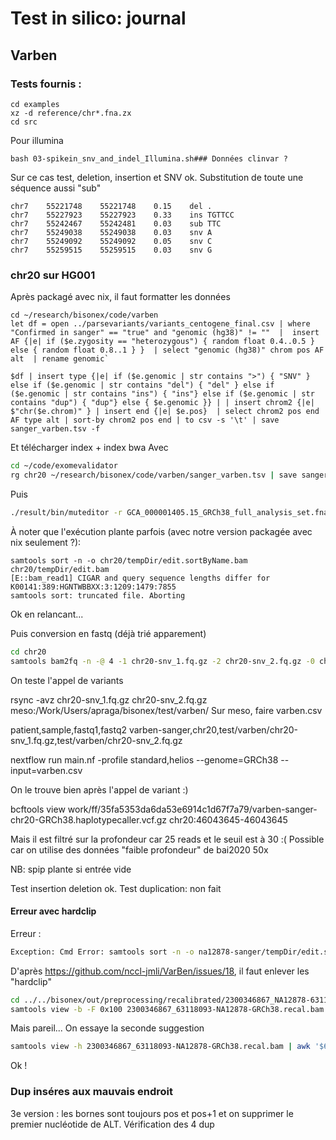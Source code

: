 # Test in silico: journal
## Varben
### Tests fournis :

    cd examples
    xz -d reference/chr*.fna.zx
    cd src

Pour illumina    

    bash 03-spikein_snv_and_indel_Illumina.sh### Données clinvar ?

Sur ce cas test, deletion, insertion et SNV ok. Substitution de toute une séquence aussi "sub"

    chr7	55221748	55221748	0.15	del	.
    chr7	55227923	55227923	0.33	ins	TGTTCC
    chr7	55242467	55242481	0.03	sub	TTC
    chr7	55249038	55249038	0.03	snv	A
    chr7	55249092	55249092	0.05	snv	C
    chr7	55259515	55259515	0.03	snv	G

### chr20 sur HG001
Après packagé avec nix, il faut formatter les données

```nu
cd ~/research/bisonex/code/varben
let df = open ../parsevariants/variants_centogene_final.csv | where "Confirmed in sanger" == "true" and "genomic (hg38)" != ""  |  insert AF {|e| if ($e.zygosity == "heterozygous") { random float 0.4..0.5 } else { random float 0.8..1 } }  | select "genomic (hg38)" chrom pos AF alt  | rename genomic`

$df | insert type {|e| if ($e.genomic | str contains ">") { "SNV" } else if ($e.genomic | str contains "del") { "del" } else if ($e.genomic | str contains "ins") { "ins"} else if ($e.genomic | str contains "dup") { "dup"} else { $e.genomic }} | | insert chrom2 {|e| $"chr($e.chrom)" } | insert end {|e| $e.pos}  | select chrom2 pos end AF type alt | sort-by chrom2 pos end | to csv -s '\t' | save sanger_varben.tsv -f
```

Et télécharger  index + index bwa
Avec

```bash
cd ~/code/exomevalidator
rg chr20 ~/research/bisonex/code/varben/sanger_varben.tsv | save sanger_varben_chr20.tsv -f
```
Puis
```bash
./result/bin/muteditor -r GCA_000001405.15_GRCh38_full_analysis_set.fna -b ~/code/bisonex/out/preprocessing/recalibrated/HG001-HiSeq4000-Agilentv7-50x-GRCh38/HG001-HiSeq4000-Agilentv7-50x-GRCh38.recal-chr20.bam --aligner bwa --alignerIndex GCA_000001405.15_GRCh38_full_analysis_set.fna -o chr20 -m sanger_varben_chr20.tsv
```
À noter que l'exécution plante parfois (avec notre version packagée avec nix seulement ?):

    samtools sort -n -o chr20/tempDir/edit.sortByName.bam chr20/tempDir/edit.bam
    [E::bam_read1] CIGAR and query sequence lengths differ for K00141:389:HGNTWBBXX:3:1209:1479:7855
    samtools sort: truncated file. Aborting

Ok en relancant...

Puis conversion en fastq (déjà trié apparement)

```bash
cd chr20
samtools bam2fq -n -@ 4 -1 chr20-snv_1.fq.gz -2 chr20-snv_2.fq.gz -0 chr20-snv_other.fq.gz -s chr20-snv_singleton.fq.gz edit.sorted.bam
```

On teste l'appel de variants

rsync -avz chr20-snv_1.fq.gz chr20-snv_2.fq.gz meso:/Work/Users/apraga/bisonex/test/varben/
Sur meso, faire varben.csv

patient,sample,fastq1,fastq2
varben-sanger,chr20,test/varben/chr20-snv_1.fq.gz,test/varben/chr20-snv_2.fq.gz

nextflow run main.nf -profile standard,helios --genome=GRCh38 --input=varben.csv

On le trouve bien après l'appel de variant :)

bcftools view work/ff/35fa5353da6da53e6914c1d67f7a79/varben-sanger-chr20-GRCh38.haplotypecaller.vcf.gz chr20:46043645-46043645

Mais il est filtré sur la profondeur car 25 reads et le seuil est à 30 :(
Possible car on utilise des données "faible profondeur" de bai2020 50x

NB: spip plante si entrée vide

Test insertion deletion ok. Test duplication: non fait

#### Erreur avec hardclip

Erreur : 
```bash
Exception: Cmd Error: samtools sort -n -o na12878-sanger/tempDir/edit.sortByName.bam na12878-sanger/tempDir/edit.bam
```
D'après  https://github.com/nccl-jmli/VarBen/issues/18, il faut enlever les "hardclip"
```bash
cd ../../bisonex/out/preprocessing/recalibrated/2300346867_NA12878-63118093_S260-GRCh38/
samtools view -b -F 0x100 2300346867_63118093-NA12878-GRCh38.recal.bam > 2300346867_63118093-NA12878-GRCh38.recal.nohardclip.bam
```
Mais pareil... On essaye la seconde suggestion

```bash
samtools view -h 2300346867_63118093-NA12878-GRCh38.recal.bam | awk '$6 !~ /H/{print}' | samtools view -bS - > 2300346867_63118093-NA12878-GRCh38.recal.nohardclip.bam
```
Ok !

### Dup inséres aux mauvais endroit
3e version : les bornes sont toujours pos et pos+1 et on supprimer le premier nucléotide de ALT.
Vérification des 4 dup
